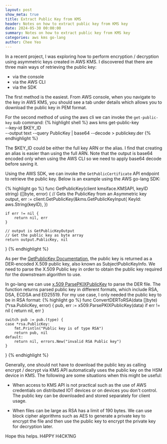 ```yaml
---
layout: post
show_meta: true
title: Extract Public Key from KMS 
header: Notes on how to extract public key from KMS key
date: 2024-05-30 00:00:00
summary: Notes on how to extract public key from KMS key
categories: aws kms go-lang
author: Chee Yeo
---
```


[GetPublicKey Documentation]: https://docs.aws.amazon.com/kms/latest/APIReference/API_GetPublicKey.html
[x.509 ParsePKIXPublicKey]: https://pkg.go.dev/crypto/x509#ParsePKIXPublicKey

In a recent project, I was exploring how to perform encryption / decryption using asymmetric keys created in AWS KMS. I discovered that there are three main ways of retrieving the public key:

* via the console
* via the AWS CLI
* via the SDK

The first method is the easiest. From AWS console, when you navigate to the key in AWS KMS, you should see a tab under details which allows you to download the public key in PEM format.

For the second method of using the aws cli we can invoke the `get-public-key` sub command:
{% highlight shell %}
aws kms get-public-key \
  --key-id $KEY_ID \
  --output text --query PublicKey | base64 --decode > publickey.der
{% endhighlight %}

The $KEY_ID could be either the full key ARN or the alias. I find that creating an alias is easier than using the full ARN. Note that the output is base64 encoded only when using the AWS CLI so we need to apply base64 decode before saving it.

Using the AWS SDK, we can invoke the `GetPublicCertificate` API endpoint to retrieve the public key. Below is an example using the AWS go-lang SDK:

{% highlight go %}
func GetPublicKey(client kmsiface.KMSAPI, keyID string) ([]byte, error) {
	// Gets the PublicKey from an Asymmetric key
	output, err := client.GetPublicKey(&kms.GetPublicKeyInput{
		KeyId: aws.String(keyID),
	})

	if err != nil {
		return nil, err
	}

	// output is GetPublicKeyOutput
	// Get the public key as byte array
	return output.PublicKey, nil
}
{% endhighlight %}

As per the [GetPublicKey Documentation], the public key is returned as a DER-encoded X.509 public key, also known as SubjectPublicKeyInfo. We need to parse the X.509 Public key in order to obtain the public key required for the downstream algorithm to use. 

In go-lang we can use [x.509 ParsePKIXPublicKey] to parse the DER file. The function returns parsed public key in different formats, which include RSA, DSA, ECDSA and ED25519. For my use case, I only needed the public key to be in RSA format:
{% highlight go %}
func ConvertDERToRSA(data []byte) (*rsa.PublicKey, error) {
	pub, err := x509.ParsePKIXPublicKey(data)
	if err != nil {
		return nil, err
	}

	switch pub := pub.(type) {
	case *rsa.PublicKey:
		fmt.Println("Public key is of type RSA")
		return pub, nil
	default:
		return nil, errors.New("invalid RSA Public key")
	}
}
{% endhighlight %}

Generally, one should not have to download the public key as calling encrypt / decrypt via KMS API automatically uses the public key on the HSM device in KMS. The following are some situations when this might be useful:

* When access to KMS API is not practical such as the use of AWS credentials on distributed IOT devices or on devices you don't control. The public key can be downloaded and stored separately for client usage.

* When files can be large as RSA has a limit of 190 bytes. We can use block cipher algorithms such as AES to generate a private key to encrypt the file and then use the public key to encrypt the private key for decryption later.

Hope this helps. H4PPY H4CK1NG